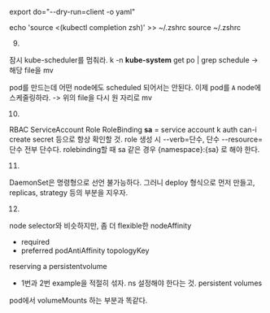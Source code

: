 export do="--dry-run=client -o yaml"

echo 'source <(kubectl completion zsh)' >> ~/.zshrc
source ~/.zshrc

9)
잠시 kube-scheduler를 멈춰라.
k -n **kube-system** get po | grep schedule
-> 해당 file을 mv

pod를 만드는데 어떤 node에도 scheduled 되어서는 안된다.
이제 pod를 `A` node에 스케줄링하라.
-> 위의 file을 다시 원 자리로 mv

10)
RBAC ServiceAccount Role RoleBinding
**sa** = service account
k auth can-i create secret 등으로 항상 확인할 것.
role 생성 시 --verb=단수, 단수 --resource=단수
전부 단수다.
rolebinding할 때 sa 같은 경우 {namespace}:{sa} 로 해야 한다.

11)
DaemonSet은 명령형으로 선언 불가능하다.
그러니 deploy 형식으로 먼저 만들고, replicas, strategy 등의 부분을 지우자.

12)
node selector와 비슷하지만, 좀 더 flexible한 nodeAffinity
- required
- preferred
podAntiAffinity 
topologyKey


reserving a persistentvolume
- 1번과 2번 example을 적절히 섞자. ns 설정해야 한다는 것. 
persistent volumes

pod에서 volumeMounts 하는 부분과 똑같다.


